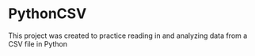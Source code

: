 # PythonCSV
This project was created to practice reading in and analyzing data from a CSV file in Python
